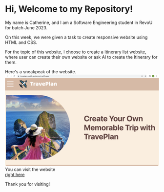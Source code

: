 # Hi, Welcome to my Repository!

My name is Catherine, and I am a Software Engineering student in RevoU for batch June 2023.

On this week, we were given a task to create responsive website using HTML and CSS.

For the topic of this website, I choose to create a Itinerary list website, where user can create their own website or ask AI to create the Itinerary for them.

Here's a sneakpeak of the website.
![Website](Photos/website%20sneakpeak.png)
You can visit the website <br> [right here](https://traveplan-week2-assignment.netlify.app/)

Thank you for visiting!
